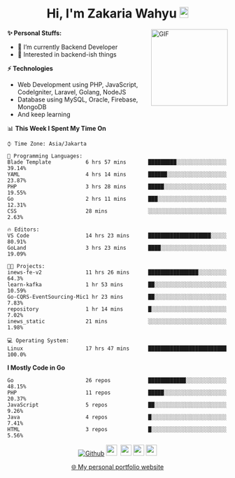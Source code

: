 <h1 align="center">Hi, I'm Zakaria Wahyu <img src="https://github.com/TheDudeThatCode/TheDudeThatCode/blob/master/Assets/Hi.gif" width="20px" height="25px"></h1>

<img align="right" alt="GIF" height="175px" src="https://www.nayakapratama.co.id/wp-content/uploads/2019/07/Website-Maintenance.gif" />

**✨ Personal Stuffs:**
- 🔭 I’m currently Backend Developer
- 🌱 Interested in backend-ish things

**⚡ Technologies**
- Web Development using PHP, JavaScript, CodeIgniter, Laravel, Golang, NodeJS
- Database using MySQL, Oracle, Firebase, MongoDB
- And keep learning

<!--START_SECTION:waka-->
📊 **This Week I Spent My Time On** 

```text
⌚︎ Time Zone: Asia/Jakarta

💬 Programming Languages: 
Blade Template           6 hrs 57 mins       █████████░░░░░░░░░░░░░░░░   39.14% 
YAML                     4 hrs 14 mins       ██████░░░░░░░░░░░░░░░░░░░   23.87% 
PHP                      3 hrs 28 mins       █████░░░░░░░░░░░░░░░░░░░░   19.55% 
Go                       2 hrs 11 mins       ███░░░░░░░░░░░░░░░░░░░░░░   12.31% 
CSS                      28 mins             ░░░░░░░░░░░░░░░░░░░░░░░░░   2.63%

🔥 Editors: 
VS Code                  14 hrs 23 mins      ████████████████████░░░░░   80.91% 
GoLand                   3 hrs 23 mins       ████░░░░░░░░░░░░░░░░░░░░░   19.09%

🐱‍💻 Projects: 
inews-fe-v2              11 hrs 26 mins      ████████████████░░░░░░░░░   64.3% 
learn-kafka              1 hr 53 mins        ██░░░░░░░░░░░░░░░░░░░░░░░   10.59% 
Go-CQRS-EventSourcing-Mic1 hr 23 mins        ██░░░░░░░░░░░░░░░░░░░░░░░   7.83% 
repository               1 hr 14 mins        █░░░░░░░░░░░░░░░░░░░░░░░░   7.02% 
inews_static             21 mins             ░░░░░░░░░░░░░░░░░░░░░░░░░   1.98%

💻 Operating System: 
Linux                    17 hrs 47 mins      █████████████████████████   100.0%

```

**I Mostly Code in Go** 

```text
Go                       26 repos            ████████████░░░░░░░░░░░░░   48.15% 
PHP                      11 repos            █████░░░░░░░░░░░░░░░░░░░░   20.37% 
JavaScript               5 repos             ██░░░░░░░░░░░░░░░░░░░░░░░   9.26% 
Java                     4 repos             █░░░░░░░░░░░░░░░░░░░░░░░░   7.41% 
HTML                     3 repos             █░░░░░░░░░░░░░░░░░░░░░░░░   5.56%

```



<!--END_SECTION:waka-->

<p align="center">
<a href="https://github.com/zakariawahyu" target="_blank"><img alt="Github" src="https://img.shields.io/badge/GitHub-%2312100E.svg?&style=for-the-badge&logo=Github&logoColor=white" /></a>
<a href="https://www.twitter.com/_zakariawahyu"><img src="https://img.shields.io/badge/twitter-%231DA1F2.svg?&style=for-the-badge&logo=twitter&logoColor=white" height=25></a> 
<a href="https://www.linkedin.com/in/zakariawahyu"><img src="https://img.shields.io/badge/linkedin-%230077B5.svg?&style=for-the-badge&logo=linkedin&logoColor=white" height=25></a> 
<a href="https://www.instagram.com/_zakariawahyu"><img src="https://img.shields.io/badge/instagram-%23E4405F.svg?&style=for-the-badge&logo=instagram&logoColor=white" height=25></a>
<a href="https://medium.com/@zakariawahyu"><img src="https://img.shields.io/badge/Medium-12100E?style=for-the-badge&logo=medium&logoColor=white" height=25></a>
</p>
<p align="center"><a href="https://www.zakariawahyu.com" target="_blank">🌐 My personal portfolio website</a></p>

